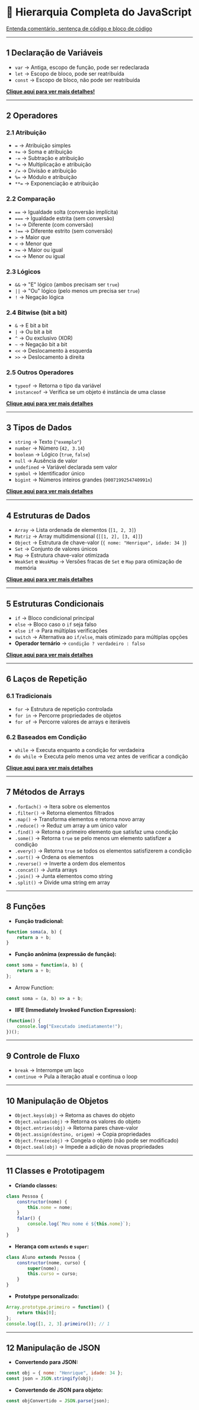 # 📌 Hierarquia Completa do JavaScript

[Entenda comentário, sentença de código e bloco de código](comentario-sentenca-bloco.md)

---
## 1 Declaração de Variáveis

- `var` → Antiga, escopo de função, pode ser redeclarada
- `let` → Escopo de bloco, pode ser reatribuída
- `const` → Escopo de bloco, não pode ser reatribuída

[**Clique aqui para ver mais detalhes!**](variavel.md)

---
## 2 Operadores

### 2.1 Atribuição

- `=` → Atribuição simples
- `+=` → Soma e atribuição
- `-=` → Subtração e atribuição
- `*=` → Multiplicação e atribuição
- `/=` → Divisão e atribuição
- `%=` → Módulo e atribuição
- `**=` → Exponenciação e atribuição
### 2.2 Comparação

- `==` → Igualdade solta (conversão implícita)
- `===` → Igualdade estrita (sem conversão)
- `!=` → Diferente (com conversão)
- `!==` → Diferente estrito (sem conversão)
- `>` → Maior que
- `<` → Menor que
- `>=` → Maior ou igual
- `<=` → Menor ou igual
### 2.3 Lógicos

- `&&` → "E" lógico (ambos precisam ser `true`)
- `||` → "Ou" lógico (pelo menos um precisa ser `true`)
- `!` → Negação lógica
### 2.4 Bitwise (bit a bit)

- `&` → E bit a bit
- `|` → Ou bit a bit
- `^` → Ou exclusivo (XOR)
- `~` → Negação bit a bit
- `<<` → Deslocamento à esquerda
- `>>` → Deslocamento à direita
### 2.5 Outros Operadores

- `typeof` → Retorna o tipo da variável
- `instanceof` → Verifica se um objeto é instância de uma classe

[**Clique aqui para ver mais detalhes**](operadores.md)

---
## 3 Tipos de Dados

- `string` → Texto (`"exemplo"`)
- `number` → Número (`42, 3.14`)
- `boolean` → Lógico (`true`, `false`)
- `null` → Ausência de valor
- `undefined` → Variável declarada sem valor
- `symbol` → Identificador único
- `bigint` → Números inteiros grandes (`9007199254740991n`)

[**Clique aqui para ver mais detalhes**](tipos-de-dados-primitivos.md)

---

## 4 Estruturas de Dados

- `Array` → Lista ordenada de elementos (`[1, 2, 3]`)
- `Matriz` → Array multidimensional (`[[1, 2], [3, 4]]`)
- `Object` → Estrutura de chave-valor (`{ nome: "Henrique", idade: 34 }`)
- `Set` → Conjunto de valores únicos
- `Map` → Estrutura chave-valor otimizada
- `WeakSet` e `WeakMap` → Versões fracas de `Set` e `Map` para otimização de memória

[**Clique aqui para ver mais detalhes**](tipos-de-estruturas-de-dados.md)

---
## 5 Estruturas Condicionais

- `if` → Bloco condicional principal
- `else` → Bloco caso o `if` seja falso
- `else if` → Para múltiplas verificações
- `switch` → Alternativa ao `if/else`, mais otimizado para múltiplas opções
- **Operador ternário** → `condição ? verdadeiro : falso`

[**Clique aqui para ver mais detalhes**](condicional.md)

---
## 6 Laços de Repetição

### 6.1 Tradicionais

- `for` → Estrutura de repetição controlada
- `for in` → Percorre propriedades de objetos
- `for of` → Percorre valores de arrays e iteráveis

### 6.2 Baseados em Condição

- `while` → Executa enquanto a condição for verdadeira
- `do while` → Executa pelo menos uma vez antes de verificar a condição

[**Clique aqui para ver mais detalhes**](lacos-repeticao.md)

---

## 7 Métodos de Arrays

- `.forEach()` → Itera sobre os elementos
- `.filter()` → Retorna elementos filtrados
- `.map()` → Transforma elementos e retorna novo array
- `.reduce()` → Reduz um array a um único valor
- `.find()` → Retorna o primeiro elemento que satisfaz uma condição
- `.some()` → Retorna `true` se pelo menos um elemento satisfizer a condição
- `.every()` → Retorna `true` se todos os elementos satisfizerem a condição
- `.sort()` → Ordena os elementos
- `.reverse()` → Inverte a ordem dos elementos
- `.concat()` → Junta arrays
- `.join()` → Junta elementos como string
- `.split()` → Divide uma string em array

---
## **8 Funções**

- **Função tradicional:**

```js
function soma(a, b) {
	return a + b;
}
```

- **Função anônima (expressão de função):**

```js
const soma = function(a, b) {
	return a + b;
};
```

- Arrow Function:

```js
const soma = (a, b) => a + b;
```

- **IIFE (Immediately Invoked Function Expression):**

```js
(function() {
	console.log("Executado imediatamente!");
})();
```

---
## 9 Controle de Fluxo

- `break` → Interrompe um laço
- `continue` → Pula a iteração atual e continua o loop

---
## 10 Manipulação de Objetos

- `Object.keys(obj)` → Retorna as chaves do objeto
- `Object.values(obj)` → Retorna os valores do objeto
- `Object.entries(obj)` → Retorna pares chave-valor
- `Object.assign(destino, origem)` → Copia propriedades
- `Object.freeze(obj)` → Congela o objeto (não pode ser modificado)
- `Object.seal(obj)` → Impede a adição de novas propriedades

---
## 11 Classes e Prototipagem

- **Criando classes:**

```js
class Pessoa {
	constructor(nome) {
		this.nome = nome;
	}
	falar() {
		console.log(`Meu nome é ${this.nome}`);
	}
}
```

- **Herança com `extends` e `super`:**

```js
class Aluno extends Pessoa {
	constructor(nome, curso) {
		super(nome);
		this.curso = curso;
	}
}
```

- **Prototype personalizado:**

```js
Array.prototype.primeiro = function() {
	return this[0];
};
console.log([1, 2, 3].primeiro()); // 1
```

---
## 12 Manipulação de JSON

- **Convertendo para JSON:**

```js
const obj = { nome: "Henrique", idade: 34 };
const json = JSON.stringify(obj);
```

- **Convertendo de JSON para objeto:**

```js
const objConvertido = JSON.parse(json);
```
